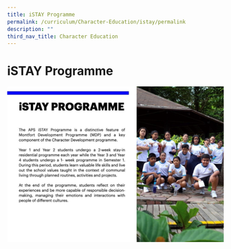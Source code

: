 ```yaml
---
title: iSTAY Programme
permalink: /curriculum/Character-Education/istay/permalink
description: ""
third_nav_title: Character Education
---
```

iSTAY Programme
===============

![](/images/iSTAY.jpeg)